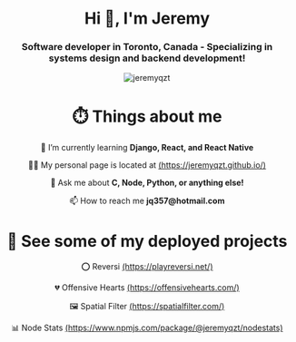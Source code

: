 <h1 align="center">Hi 👋, I'm Jeremy</h1>
<h3 align="center">Software developer in Toronto, Canada - Specializing in systems design and backend development!</h3>

<p align="center"> <img src="https://komarev.com/ghpvc/?username=jeremyqzt" alt="jeremyqzt" /> </p>

<h1 align="center">⏱️ Things about me </h1>

<p align="center"> 🌱 I’m currently learning <strong>Django, React, and React Native</strong> </p>

<p align="center"> 👨‍💻 My personal page is located at <a href="https://jeremyqzt.github.io/">(https://jeremyqzt.github.io/)</a> </p>

<p align="center"> 💬 Ask me about <strong>C, Node, Python, or anything else!</strong> </p>

<p align="center"> 📫 How to reach me <strong>jq357@hotmail.com</strong> </p>

<h1 align="center">🚧 See some of my deployed projects </h1>
<p align="center"> ⭕ Reversi <a href="https://playreversi.net/">(https://playreversi.net/)</a></p>
 
<p align="center"> 💔 Offensive Hearts <a href="https://offensivehearts.com/">(https://offensivehearts.com/)</a></p>
 
<p align="center"> 🖼️ Spatial Filter <a href="https://spatialfilter.com/">(https://spatialfilter.com/)</a></p>
 
<p align="center"> 📊 Node Stats <a href="https://www.npmjs.com/package/@jeremyqzt/nodestats">(https://www.npmjs.com/package/@jeremyqzt/nodestats)</a></p>

